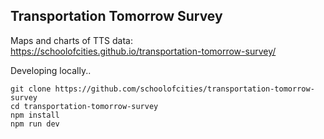 ## Transportation Tomorrow Survey

Maps and charts of TTS data: https://schoolofcities.github.io/transportation-tomorrow-survey/

Developing locally..
```
git clone https://github.com/schoolofcities/transportation-tomorrow-survey
cd transportation-tomorrow-survey
npm install
npm run dev
```


